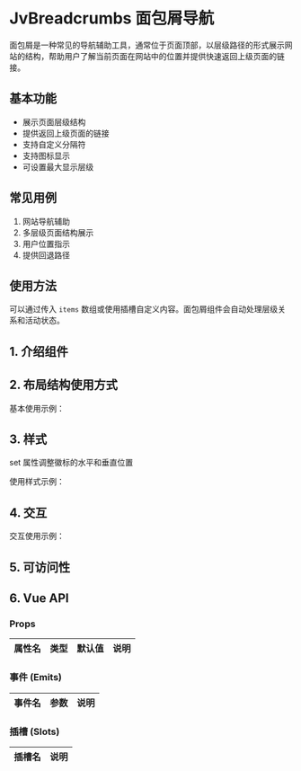 # JvBreadcrumbs 面包屑导航

面包屑是一种常见的导航辅助工具，通常位于页面顶部，以层级路径的形式展示网站的结构，帮助用户了解当前页面在网站中的位置并提供快速返回上级页面的链接。

## 基本功能

- 展示页面层级结构
- 提供返回上级页面的链接
- 支持自定义分隔符
- 支持图标显示
- 可设置最大显示层级

## 常见用例

1. 网站导航辅助
2. 多层级页面结构展示
3. 用户位置指示
4. 提供回退路径

## 使用方法

可以通过传入 `items` 数组或使用插槽自定义内容。面包屑组件会自动处理层级关系和活动状态。

## 1. 介绍组件

## 2. 布局结构使用方式


基本使用示例：


## 3. 样式
set 属性调整徽标的水平和垂直位置

使用样式示例：

## 4. 交互

交互使用示例：


## 5. 可访问性

## 6. Vue API

### Props

| 属性名 | 类型             | 默认值    | 说明                              |
| ------ | ---------------- | --------- | --------------------------------- |


### 事件 (Emits)

| 事件名 | 参数                | 说明           |
| ------ | ------------------- | -------------- |

### 插槽 (Slots)

| 插槽名  | 说明                                 |
| ------- | ------------------------------------ |

